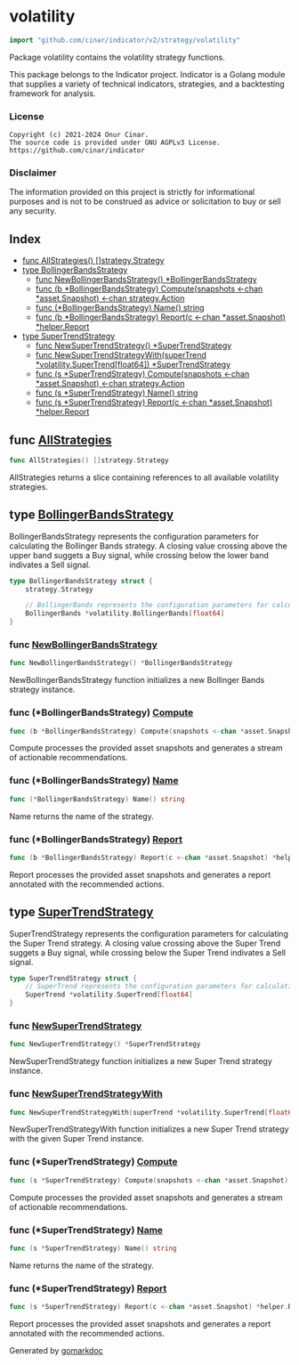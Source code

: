 <!-- Code generated by gomarkdoc. DO NOT EDIT -->

# volatility

```go
import "github.com/cinar/indicator/v2/strategy/volatility"
```

Package volatility contains the volatility strategy functions.

This package belongs to the Indicator project. Indicator is a Golang module that supplies a variety of technical indicators, strategies, and a backtesting framework for analysis.

### License

```
Copyright (c) 2021-2024 Onur Cinar.
The source code is provided under GNU AGPLv3 License.
https://github.com/cinar/indicator
```

### Disclaimer

The information provided on this project is strictly for informational purposes and is not to be construed as advice or solicitation to buy or sell any security.

## Index

- [func AllStrategies\(\) \[\]strategy.Strategy](<#AllStrategies>)
- [type BollingerBandsStrategy](<#BollingerBandsStrategy>)
  - [func NewBollingerBandsStrategy\(\) \*BollingerBandsStrategy](<#NewBollingerBandsStrategy>)
  - [func \(b \*BollingerBandsStrategy\) Compute\(snapshots \<\-chan \*asset.Snapshot\) \<\-chan strategy.Action](<#BollingerBandsStrategy.Compute>)
  - [func \(\*BollingerBandsStrategy\) Name\(\) string](<#BollingerBandsStrategy.Name>)
  - [func \(b \*BollingerBandsStrategy\) Report\(c \<\-chan \*asset.Snapshot\) \*helper.Report](<#BollingerBandsStrategy.Report>)
- [type SuperTrendStrategy](<#SuperTrendStrategy>)
  - [func NewSuperTrendStrategy\(\) \*SuperTrendStrategy](<#NewSuperTrendStrategy>)
  - [func NewSuperTrendStrategyWith\(superTrend \*volatility.SuperTrend\[float64\]\) \*SuperTrendStrategy](<#NewSuperTrendStrategyWith>)
  - [func \(s \*SuperTrendStrategy\) Compute\(snapshots \<\-chan \*asset.Snapshot\) \<\-chan strategy.Action](<#SuperTrendStrategy.Compute>)
  - [func \(s \*SuperTrendStrategy\) Name\(\) string](<#SuperTrendStrategy.Name>)
  - [func \(s \*SuperTrendStrategy\) Report\(c \<\-chan \*asset.Snapshot\) \*helper.Report](<#SuperTrendStrategy.Report>)


<a name="AllStrategies"></a>
## func [AllStrategies](<https://github.com/cinar/indicator/blob/master/strategy/volatility/volatility.go#L28>)

```go
func AllStrategies() []strategy.Strategy
```

AllStrategies returns a slice containing references to all available volatility strategies.

<a name="BollingerBandsStrategy"></a>
## type [BollingerBandsStrategy](<https://github.com/cinar/indicator/blob/master/strategy/volatility/bollinger_bands_strategy.go#L17-L22>)

BollingerBandsStrategy represents the configuration parameters for calculating the Bollinger Bands strategy. A closing value crossing above the upper band suggets a Buy signal, while crossing below the lower band indivates a Sell signal.

```go
type BollingerBandsStrategy struct {
    strategy.Strategy

    // BollingerBands represents the configuration parameters for calculating the Bollinger Bands.
    BollingerBands *volatility.BollingerBands[float64]
}
```

<a name="NewBollingerBandsStrategy"></a>
### func [NewBollingerBandsStrategy](<https://github.com/cinar/indicator/blob/master/strategy/volatility/bollinger_bands_strategy.go#L25>)

```go
func NewBollingerBandsStrategy() *BollingerBandsStrategy
```

NewBollingerBandsStrategy function initializes a new Bollinger Bands strategy instance.

<a name="BollingerBandsStrategy.Compute"></a>
### func \(\*BollingerBandsStrategy\) [Compute](<https://github.com/cinar/indicator/blob/master/strategy/volatility/bollinger_bands_strategy.go#L37>)

```go
func (b *BollingerBandsStrategy) Compute(snapshots <-chan *asset.Snapshot) <-chan strategy.Action
```

Compute processes the provided asset snapshots and generates a stream of actionable recommendations.

<a name="BollingerBandsStrategy.Name"></a>
### func \(\*BollingerBandsStrategy\) [Name](<https://github.com/cinar/indicator/blob/master/strategy/volatility/bollinger_bands_strategy.go#L32>)

```go
func (*BollingerBandsStrategy) Name() string
```

Name returns the name of the strategy.

<a name="BollingerBandsStrategy.Report"></a>
### func \(\*BollingerBandsStrategy\) [Report](<https://github.com/cinar/indicator/blob/master/strategy/volatility/bollinger_bands_strategy.go#L69>)

```go
func (b *BollingerBandsStrategy) Report(c <-chan *asset.Snapshot) *helper.Report
```

Report processes the provided asset snapshots and generates a report annotated with the recommended actions.

<a name="SuperTrendStrategy"></a>
## type [SuperTrendStrategy](<https://github.com/cinar/indicator/blob/master/strategy/volatility/super_trend_strategy.go#L19-L22>)

SuperTrendStrategy represents the configuration parameters for calculating the Super Trend strategy. A closing value crossing above the Super Trend suggets a Buy signal, while crossing below the Super Trend indivates a Sell signal.

```go
type SuperTrendStrategy struct {
    // SuperTrend represents the configuration parameters for calculating the Super Trend.
    SuperTrend *volatility.SuperTrend[float64]
}
```

<a name="NewSuperTrendStrategy"></a>
### func [NewSuperTrendStrategy](<https://github.com/cinar/indicator/blob/master/strategy/volatility/super_trend_strategy.go#L25>)

```go
func NewSuperTrendStrategy() *SuperTrendStrategy
```

NewSuperTrendStrategy function initializes a new Super Trend strategy instance.

<a name="NewSuperTrendStrategyWith"></a>
### func [NewSuperTrendStrategyWith](<https://github.com/cinar/indicator/blob/master/strategy/volatility/super_trend_strategy.go#L30>)

```go
func NewSuperTrendStrategyWith(superTrend *volatility.SuperTrend[float64]) *SuperTrendStrategy
```

NewSuperTrendStrategyWith function initializes a new Super Trend strategy with the given Super Trend instance.

<a name="SuperTrendStrategy.Compute"></a>
### func \(\*SuperTrendStrategy\) [Compute](<https://github.com/cinar/indicator/blob/master/strategy/volatility/super_trend_strategy.go#L42>)

```go
func (s *SuperTrendStrategy) Compute(snapshots <-chan *asset.Snapshot) <-chan strategy.Action
```

Compute processes the provided asset snapshots and generates a stream of actionable recommendations.

<a name="SuperTrendStrategy.Name"></a>
### func \(\*SuperTrendStrategy\) [Name](<https://github.com/cinar/indicator/blob/master/strategy/volatility/super_trend_strategy.go#L37>)

```go
func (s *SuperTrendStrategy) Name() string
```

Name returns the name of the strategy.

<a name="SuperTrendStrategy.Report"></a>
### func \(\*SuperTrendStrategy\) [Report](<https://github.com/cinar/indicator/blob/master/strategy/volatility/super_trend_strategy.go#L77>)

```go
func (s *SuperTrendStrategy) Report(c <-chan *asset.Snapshot) *helper.Report
```

Report processes the provided asset snapshots and generates a report annotated with the recommended actions.

Generated by [gomarkdoc](<https://github.com/princjef/gomarkdoc>)
